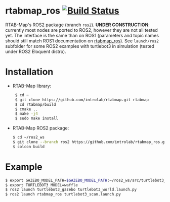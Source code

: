 rtabmap_ros [![Build Status](https://travis-ci.org/introlab/rtabmap_ros.svg?branch=ros2)](https://travis-ci.org/introlab/rtabmap_ros)
===========

RTAB-Map's ROS2 package (branch `ros2`). **UNDER CONSTRUCTION**: currently most nodes are ported to ROS2, however they are not all tested yet. The interface is the same than on ROS1 (parameters and topic names should still match ROS1 documentation on [rtabmap_ros](http://wiki.ros.org/rtabmap_ros)). See `launch/ros2` subfolder for some ROS2 examples with turtlebot3 in simulation (tested under ROS2 Eloquent distro).

# Installation 

* RTAB-Map library:
   ```bash
    $ cd ~
    $ git clone https://github.com/introlab/rtabmap.git rtabmap
    $ cd rtabmap/build
    $ cmake ..
    $ make -j4
    $ sudo make install
    ```
* RTAB-Map ROS2 package:
    ```bash
    $ cd ~/ros2_ws
    $ git clone --branch ros2 https://github.com/introlab/rtabmap_ros.git src/rtabmap_ros
    $ colcon build
    ```

# Example
```bash
$ export GAZEBO_MODEL_PATH=$GAZEBO_MODEL_PATH:~/ros2_ws/src/turtlebot3_simulations/turtlebot3_gazebo/models
$ export TURTLEBOT3_MODEL=waffle
$ ros2 launch turtlebot3_gazebo turtlebot3_world.launch.py
$ ros2 launch rtabmap_ros turtlebot3_scan.launch.py
```


